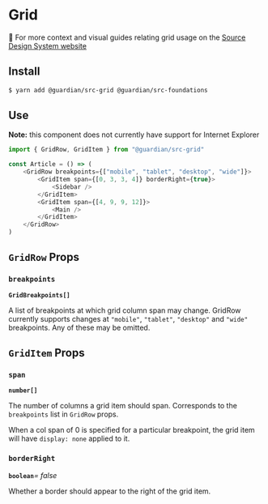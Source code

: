 # Grid

📣 For more context and visual guides relating grid usage on the [Source Design System website](https://zeroheight.com/2a1e5182b/p/41be19)

## Install

```sh
$ yarn add @guardian/src-grid @guardian/src-foundations
```

## Use

**Note:** this component does not currently have support for Internet Explorer

```js
import { GridRow, GridItem } from "@guardian/src-grid"

const Article = () => (
    <GridRow breakpoints={["mobile", "tablet", "desktop", "wide"]}>
        <GridItem span={[0, 3, 3, 4]} borderRight={true}>
            <Sidebar />
        </GridItem>
        <GridItem span={[4, 9, 9, 12]}>
            <Main />
        </GridItem>
    </GridRow>
)
```

## `GridRow` Props

### `breakpoints`

**`GridBreakpoints[]`**

A list of breakpoints at which grid column span may change. GridRow currently
supports changes at `"mobile"`, `"tablet"`, `"desktop"` and `"wide"` breakpoints.
Any of these may be omitted.

## `GridItem` Props

### `span`

**`number[]`**

The number of columns a grid item should span. Corresponds to the `breakpoints` list
in `GridRow` props.

When a col span of 0 is specified for a particular breakpoint, the grid item will have
`display: none` applied to it.

### `borderRight`

**`boolean`**_= false_

Whether a border should appear to the right of the grid item.
